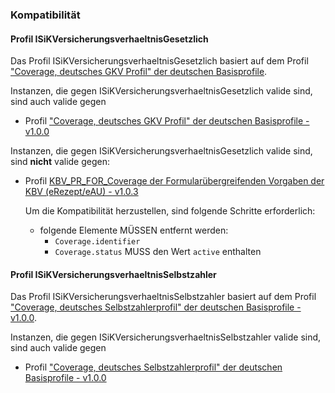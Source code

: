 ### Kompatibilität

#### Profil ISiKVersicherungsverhaeltnisGesetzlich

Das Profil ISiKVersicherungsverhaeltnisGesetzlich basiert auf dem Profil ["Coverage, deutsches GKV Profil" der deutschen Basisprofile](https://fhir.de/StructureDefinition/coverage-de-gkv). 

Instanzen, die gegen ISiKVersicherungsverhaeltnisGesetzlich valide sind, sind auch valide gegen
* Profil ["Coverage, deutsches GKV Profil" der deutschen Basisprofile - v1.0.0](https://fhir.de/StructureDefinition/coverage-de-gkv)
 
Instanzen, die gegen ISiKVersicherungsverhaeltnisGesetzlich valide sind, sind **nicht** valide gegen:
* Profil [KBV_PR_FOR_Coverage der Formularübergreifenden Vorgaben der KBV (eRezept/eAU) - v1.0.3](https://fhir.kbv.de/StructureDefinition/KBV_PR_FOR_Coverage)

  Um die Kompatibilität herzustellen, sind folgende Schritte erforderlich:
    * folgende Elemente MÜSSEN entfernt werden:
      * `Coverage.identifier`
      * `Coverage.status` MUSS den Wert `active` enthalten


#### Profil ISiKVersicherungsverhaeltnisSelbstzahler

Das Profil ISiKVersicherungsverhaeltnisSelbstzahler basiert auf dem Profil ["Coverage, deutsches Selbstzahlerprofil" der deutschen Basisprofile - v1.0.0](https://fhir.de/StructureDefinition/coverage-de-sel).

Instanzen, die gegen ISiKVersicherungsverhaeltnisSelbstzahler valide sind, sind auch valide gegen
* Profil ["Coverage, deutsches Selbstzahlerprofil" der deutschen Basisprofile - v1.0.0](https://fhir.de/StructureDefinition/coverage-de-sel)